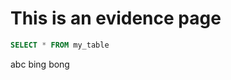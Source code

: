 # This is an evidence page

<LineChart x="x" y="y" data={my_query} />

```sql my_query
SELECT * FROM my_table
```

<Grid />

<Grid cols={2}>
    <BigValue>abc</BigValue>
    <BigValue>
        bing bong
    </BigValue>
</Grid>

<LineChart />
